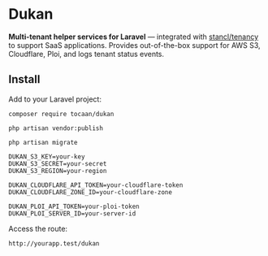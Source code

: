 # Dukan
**Multi-tenant helper services for Laravel** — integrated with [stancl/tenancy](https://tenancyforlaravel.com/) to support SaaS applications. Provides out-of-the-box support for AWS S3, Cloudflare, Ploi, and logs tenant status events.

## Install

Add to your Laravel project:

```
composer require tocaan/dukan
```
```
php artisan vendor:publish
```

```
php artisan migrate
```

```
DUKAN_S3_KEY=your-key
DUKAN_S3_SECRET=your-secret
DUKAN_S3_REGION=your-region
```

```
DUKAN_CLOUDFLARE_API_TOKEN=your-cloudflare-token
DUKAN_CLOUDFLARE_ZONE_ID=your-cloudflare-zone
```

```
DUKAN_PLOI_API_TOKEN=your-ploi-token
DUKAN_PLOI_SERVER_ID=your-server-id
```


Access the route:

```
http://yourapp.test/dukan
```
